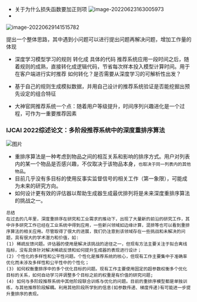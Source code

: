 + 关于为什么损失函数要加正则项
  ![image-20220623163005973](C:\Users\GZS20818\AppData\Roaming\Typora\typora-user-images\image-20220623163005973.png)
+ 

![image-20220629141515782](C:\Users\GZS20818\AppData\Roaming\Typora\typora-user-images\image-20220629141515782.png)

提出一个整体思路，其中遇到小问题可以进行提出问题再解决问题，增加工作量的体现

+ 深度学习模型学习的规则 转化成 具体的代码
  推荐系统应用一段时间之后，随着规则的成熟，直接转化成逻辑代码，节省每次样本投入模型计算时间。用于在客户端进行实时推荐
  如何转化？是否需要从深度学习的可解析性出发？

+ 基于自己的规则生成模拟数据，并用自己设计的推荐系统验证是否能挖掘出预先设定的组合特征
+ 大神官网推荐系统一个点：随着用户等级提升，时间序列兴趣进化是一个过程，可作为一重要推荐因素



### IJCAI 2022综述论文：多阶段推荐系统中的深度重排序算法

![图片](https://mmbiz.qpic.cn/mmbiz_png/nnrLWVhWkMTV3AJ0S9D5UIicBdeKdOP6nnXoR3G6cT9DC36D9dYtXdrIeCiaicN76SZdhBOeeRictstRsjox89gdRw/640?wx_fmt=png&wxfrom=5&wx_lazy=1&wx_co=1)

+ 重排序算法是一种考虑到物品之间的相互关系和影响的排序方式。用户对列表内的某一个物品是否感兴趣，不仅取决于该物品本身，`也取决于同一列表内的其他物品`。
+ 目前几乎没有多目标的使用反事实监督信号的相关工作（第一象限），可能成为未来的研究方向。
+ 如何设计更有效的评估器以帮助生成器生成最优排列将是未来深度重排序算法的挑战之一。

```
总结
在过去的几年里，深度重排序在研究和工业需求的推动下，出现了大量新的前沿的研究工作，其中许多研究工作已经在工业系统中得到应用，一些新兴领域如边缘计算，混排等也可以看到重排序算法的相关应用。尽管取得了很大的进展，我们仍注意到该领域存在一些挑战和未解决的问题，具有很大的学术潜力和价值，如:
(1) 稀疏反馈问题。评估器的使用是解决该挑战的途径之一，但现有方法主要关注于拟合离线指标，没有具体针对解决稀疏反馈和如何提升生成器的表现进行设计；
(2) 个性化的多样性和公平性问题。个性化是推荐系统的核心，但现有工作主要集中于准确率优化而未涉及多样性和公平性中的个性化；
(3) 如何权衡重排序中的多个优化目标的问题。现有工作主要使用固定的超参数权衡多个优化目标的关系，如何自动学习并调整多个目标之前的权重是有价值的研究问题;
(4) 如何与多阶段推荐系统中其他阶段联合训练与优化的问题。目前的重排序模型都是单独训练，与其他推荐阶段解耦。利用其他阶段所学到的信息(如参数传递、梯度传递)有可能进一步提升重排序的表现。
```


